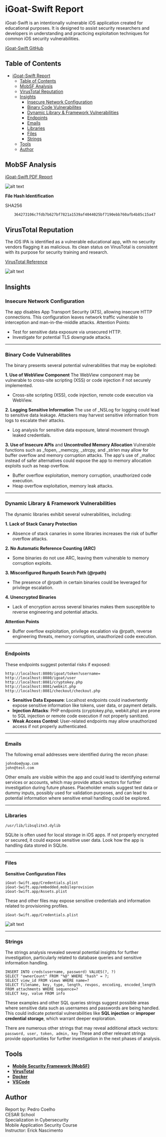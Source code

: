 # iGoat-Swift Report

iGoat-Swift is an intentionally vulnerable iOS application created for educational purposes. It is designed to assist security researchers and developers in understanding and practicing exploitation techniques for common iOS security vulnerabilities.

[iGoat-Swift GitHub](https://github.com/OWASP/iGoat-Swift)

## Table of Contents
- [iGoat-Swift Report](#igoat-swift-report)
  - [Table of Contents](#table-of-contents)
  - [MobSF Analysis](#mobsf-analysis)
  - [VirusTotal Reputation](#virustotal-reputation)
  - [Insights](#insights)
    - [Insecure Network Configuration](#insecure-network-configuration)
    - [Binary Code Vulnerabilites](#binary-code-vulnerabilites)
    - [Dynamic Library \& Framework Vulnerabilities](#dynamic-library--framework-vulnerabilities)
    - [Endpoints](#endpoints)
    - [Emails](#emails)
    - [Libraries](#libraries)
    - [Files](#files)
    - [Strings](#strings)
  - [Tools](#tools)
  - [Author](#author)

  
## MobSF Analysis

[iGoat-Swift PDF Report ](pdf/igoat.pdf)

![alt text](img/igoat-fileinfo.png)


**File Hash Identification**

SHA256
```bash
    364273106c7fdb7b627bf7821a1539af4044025bf7190ebb760afb4b85c15a47
```

## VirusTotal Reputation

The iOS IPA is identified as a vulnerable educational app, with no security vendors flagging it as malicious. Its clean status on VirusTotal is consistent with its purpose for security training and research.

[VirusTotal Reference](https://www.virustotal.com/gui/file/364273106c7fdb7b627bf7821a1539af4044025bf7190ebb760afb4b85c15a47)

![alt text](img/igoat-virustotal.png)

## Insights

### Insecure Network Configuration
The app disables App Transport Security (ATS), allowing insecure HTTP connections. This configuration leaves network traffic vulnerable to interception and man-in-the-middle attacks.
Attention Points:

- Test for sensitive data exposure via unsecured HTTP.
- Investigate for potential TLS downgrade attacks.
---

### Binary Code Vulnerabilites
The binary presents several potential vulnerabilities that may be exploited:


**1. Use of WebView Component**
 The WebView component may be vulnerable to cross-site scripting (XSS) or code injection if not securely implemented.
- Cross-site scripting (XSS), code injection, remote code execution via WebView.

**2. Logging Sensitive Information**
The use of _NSLog for logging could lead to sensitive data leakage. Attackers may harvest sensitive information from logs to escalate their attacks.
- Log analysis for sensitive data exposure, lateral movement through leaked credentials.

**3. Use of Insecure APIs** and **Uncontrolled Memory Allocation**
 Vulnerable functions such as _fopen, _memcpy, _strcpy, and _strlen may allow for buffer overflow and memory corruption attacks. The app's use of _malloc instead of safer alternatives could expose the app to memory allocation exploits such as heap overflow.
- Buffer overflow exploitation, memory corruption, unauthorized code execution.
- Heap overflow exploitation, memory leak attacks.
  
---

### Dynamic Library & Framework Vulnerabilities
The dynamic libraries  exhibit several vulnerabilities, including:

**1. Lack of Stack Canary Protection**
- Absence of stack canaries in some libraries increases the risk of buffer overflow attacks.
  
**2. No Automatic Reference Counting (ARC)**
- Some binaries do not use ARC, leaving them vulnerable to memory corruption exploits.
  
**3. Misconfigured Runpath Search Path (@rpath)**
- The presence of @rpath in certain binaries could be leveraged for privilege escalation.


**4. Unencrypted Binaries**
- Lack of encryption across several binaries makes them susceptible to reverse engineering and potential attacks.


**Attention Points**
- Buffer overflow exploitation, privilege escalation via @rpath, reverse engineering threats, memory corruption, unauthorized code execution.
---
### Endpoints

These endpoints suggest potential risks if exposed:

```
http://localhost:8080/igoat/token?username=
http://localhost:8080/igoat/user
http://localhost:8081/cryptokey.php
http://localhost:8081/webkit.php
http://localhost:8081/checkout/checkout.php
```

- **Sensitive Data Exposure**: Localhost endpoints could inadvertently expose sensitive information like tokens, user data, or payment details.
- **Injection Attacks**: PHP endpoints (cryptokey.php, webkit.php) are prone to SQL injection or remote code execution if not properly sanitized.
- **Weak Access Control**: User-related endpoints may allow unauthorized access if not properly authenticated.
  
---
### Emails
The following email addresses were identified during the recon phase:

```
johndoe@yap.com 
john@test.com
```
Other emails are visible within the app and could lead to identifying external services or accounts, which may provide attack vectors for further investigation during future phases. Placeholder emails suggest test data or dummy inputs, possibly used for validation purposes, and can lead to potential information where sensitive email handling could be explored.

---

### Libraries
```
/usr/lib/libsqlite3.dylib
```
SQLite is often used for local storage in iOS apps. If not properly encrypted or secured, it could expose sensitive user data. Look how the app is handling data stored in SQLite.

---

### Files

**Sensitive Configuration Files**

```
iGoat-Swift.app/Credentials.plist
iGoat-Swift.app/embedded.mobileprovision 
iGoat-Swift.app/Assets.plist
```
These and other files may expose sensitive credentials and information related to provisioning profiles.

`iGoat-Swift.app/Credentials.plist`

![alt text](img/igoat-credentials-plist.png)


---

### Strings

The strings analysis revealed several potential insights for further investigation, particularly related to database queries and sensitive information handling.

```
INSERT INTO creds(username, password) VALUES(?, ?)
SELECT "ownerCount" FROM "%@" WHERE "hash" = ?;
SELECT view_id FROM views WHERE name=?
SELECT filename, key, type, length, revpos, encoding, encoded_length FROM attachments WHERE sequence=?
SELECT key, value FROM info
```

These examples and other SQL queries strings suggest possible areas where sensitive data such as usernames and passwords are being handled. This could indicate potential vulnerabilities like **SQL injection** or **improper credential storage**, which warrant deeper exploration.

There are numerous other strings that may reveal additional attack vectors: `password, user, token, admin, key` These and other relevant strings provide opportunities for further investigation in the next phases of analysis.

## Tools
- **[Mobile Security Framework (MobSF)](https://github.com/MobSF/Mobile-Security-Framework-MobSF)**
- **[VirusTotal](https://www.virustotal.com/)**
- **[Docker](https://www.docker.com/)**
- **[VSCode](https://code.visualstudio.com/)**

## Author
Report by: Pedro Coelho  
CESAR School  
Specialization in Cybersecurity  
Mobile Application Security Course  
Instructor: Erick Nascimento